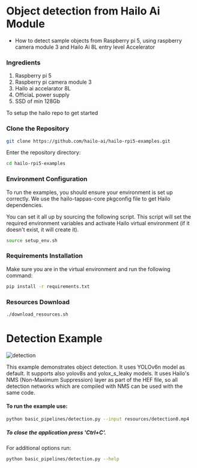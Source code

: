 # Object detection from Hailo Ai Module

- How to detect sample objects from Raspberry pi 5, using raspberry camera module 3 and Hailo Ai 8L entry level Accelerator

### Ingredients
1. Raspberry pi 5
2. Raspberry pi camera module 3
3. Hailo ai accelarator 8L
4. OfficiaL power supply
5. SSD of min 128Gb

To setup the hailo repo to get started
### Clone the Repository
```bash
git clone https://github.com/hailo-ai/hailo-rpi5-examples.git
```
Enter the repository directory:
```bash
cd hailo-rpi5-examples
```

### Environment Configuration
To run the examples, you should ensure your environment is set up correctly. We use the hailo-tappas-core pkgconfig file to get Hailo dependencies.

You can set it all up by sourcing the following script. This script will set the required environment variables and activate Hailo virtual environment (if it doesn't exist, it will create it).
```bash
source setup_env.sh
```

### Requirements Installation
Make sure you are in the virtual environment and run the following command:
```bash
pip install -r requirements.txt
```

### Resources Download
```bash
./download_resources.sh
```
# Detection Example
![detection](https://github.com/user-attachments/assets/e1369279-8dd5-4c93-a4c4-e30885a2e28e)


This example demonstrates object detection. It uses YOLOv6n model as default. It supports also yolov8s and yolox_s_leaky models.
It uses Hailo's NMS (Non-Maximum Suppression) layer as part of the HEF file, so all detection networks which are compiled with NMS can be used with the same code.

#### To run the example use:
```bash
python basic_pipelines/detection.py --input resources/detection0.mp4
```
##### To close the application press 'Ctrl+C'.

For additional options run:
```bash
python basic_pipelines/detection.py --help
```






